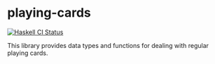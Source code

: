 # playing-cards

[![Haskell CI Status](https://github.com/sshine/playing-cards/workflows/Haskell%20CI/badge.svg)](https://github.com/sshine/playing-cards/actions?query=workflow%3A%22Haskell+CI%22)

This library provides data types and functions for dealing with regular playing cards.
